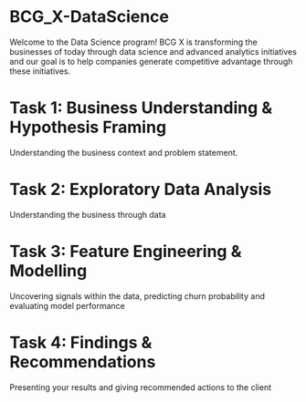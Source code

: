 # BCG_X-DataScience
Welcome to the Data Science program! BCG X is transforming the businesses of today through data science and advanced analytics initiatives and our goal is to help companies generate competitive advantage through these initiatives.

# Task 1: Business Understanding & Hypothesis Framing
Understanding the business context and problem statement.

# Task 2: Exploratory Data Analysis
Understanding the business through data

# Task 3: Feature Engineering & Modelling
Uncovering signals within the data, predicting churn probability and evaluating model performance

# Task 4: Findings & Recommendations
Presenting your results and giving recommended actions to the client
